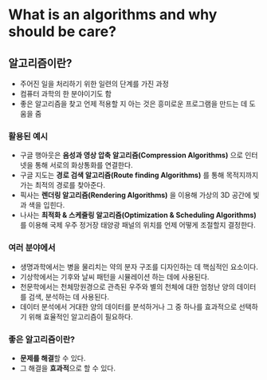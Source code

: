 # What is an algorithms and why should be care?

## 알고리즘이란?

* 주어진 일을 처리하기 위한 일련의 단계를 가진 과정
* 컴퓨터 과학의 한 분야이기도 함
* 좋은 알고리즘을 찾고 언제 적용할 지 아는 것은 흥미로운 프로그램을 만드는 데 도움을 줌

### 활용된 예시

* 구글 행아웃은 **음성과 영상 압축 알고리즘(Compression Algorithms)** 으로 인터넷을 통해 서로의 화상통화를 연결한다.
* 구글 지도는 **경로 검색 알고리즘(Route finding Algorithms)** 를 통해 목적지까지 가는 최적의 경로를 찾아준다.
* 픽사는 **렌더링 알고리즘(Rendering Algorithms)** 을 이용해 가상의 3D 공간에 빛과 색을 입힌다.
* 나사는 **최적화 & 스케줄링 알고리즘(Optimization & Scheduling Algorithms)** 를 이용해 국제 우주 정거장 태양광 패널의 위치를 언제 어떻게 조절할지 결정한다.

### 여러 분야에서

* 생명과학에서는 병을 물리치는 약의 분자 구조를 디자인하는 데 핵심적인 요소이다.
* 기상학에서는 기후와 날씨 패턴을 시뮬레이션 하는 데에 사용된다.
* 천문학에서는 천체망원경으로 관측된 우주와 별의 천체에 대한 엄청난 양의 데이터를 검색, 분석하는 데 사용된다.
* 데이터 분석에서 거대한 양의 데이터를 분석하거나 그 중 하나를 효과적으로 선택하기 위해 효율적인 알고리즘이 필요하다.

### 좋은 알고리즘이란?

* **문제를 해결**할 수 있다.
* 그 해결을 **효과적**으로 할 수 있다.